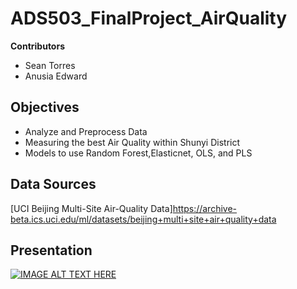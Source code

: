 # ADS503_FinalProject_AirQuality

**Contributors**
- Sean Torres
- Anusia Edward

## Objectives
- Analyze and Preprocess Data
- Measuring the  best Air Quality within Shunyi District
- Models to use Random Forest,Elasticnet, OLS, and PLS

## Data Sources
[UCI Beijing Multi-Site Air-Quality Data]https://archive-beta.ics.uci.edu/ml/datasets/beijing+multi+site+air+quality+data 


## Presentation

[![IMAGE ALT TEXT HERE](https://img.youtube.com/vi/0p7yDSFeKBE/sddefault.jpg)](https://youtu.be/0p7yDSFeKBE)
